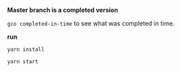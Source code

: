 **Master branch is a completed version**

`gco completed-in-time` to see what was completed in time.

**run**

`yarn install`

`yarn start`
